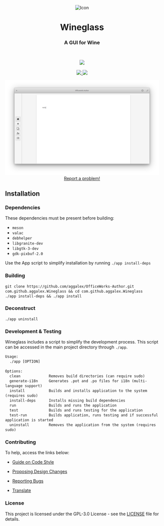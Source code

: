 <div align="center">
  <span align="center"> <img width="80" height="70" class="center" src="https://github.com/aggalex/OfficeWorks-Author/blob/master/data/images/com.github.aggalex.Wineglass.png" alt="Icon"></span>
  <h1 align="center">Wineglass</h1>
  <h3 align="center">A GUI for Wine</h3>
</div>

<br/>

<p align="center">
    <a href="https://appcenter.elementary.io/com.github.aggalex.Wineglass">
        <img src="https://appcenter.elementary.io/badge.svg">
    </a>
</p>

<p align="center">
  <a href="https://github.com/aggalex/OfficeWorks-Author/blob/master/LICENSE">
    <img src="https://img.shields.io/badge/License-GPL-3.0-blue.svg">
  </a>
  <a href="https://github.com/aggalex/OfficeWorks-Author/releases">
    <img src="https://img.shields.io/badge/Release-v%201.0.0-orange.svg">
  </a>
</p>

<p align="center">
    <img  src="https://github.com/aggalex/OfficeWorks-Author/blob/master/data/images/screenshot.png" alt="Screenshot"> <br>
  <a href="https://github.com/aggalex/OfficeWorks-Author/issues/new"> Report a problem! </a>
</p>

## Installation

### Dependencies
These dependencies must be present before building:
 - `meson`
 - `valac`
 - `debhelper`
 - `libgranite-dev`
 - `libgtk-3-dev`
 - `gdk-pixbuf-2.0`


Use the App script to simplify installation by running `./app install-deps`
 
 ### Building

```
git clone https://github.com/aggalex/OfficeWorks-Author.git com.github.aggalex.Wineglass && cd com.github.aggalex.Wineglass
./app install-deps && ./app install
```

### Deconstruct

```
./app uninstall
```

### Development & Testing

Wineglass includes a script to simplify the development process. This script can be accessed in the main project directory through `./app`.

```
Usage:
  ./app [OPTION]

Options:
  clean             Removes build directories (can require sudo)
  generate-i18n     Generates .pot and .po files for i18n (multi-language support)
  install           Builds and installs application to the system (requires sudo)
  install-deps      Installs missing build dependencies
  run               Builds and runs the application
  test              Builds and runs testing for the application
  test-run          Builds application, runs testing and if successful application is started
  uninstall         Removes the application from the system (requires sudo)
```

### Contributing

To help, access the links below:

- [Guide on Code Style](https://github.com/aggalex/OfficeWorks-Author/wiki/Guide-on-code-style)

- [Proposing Design Changes](https://github.com/aggalex/OfficeWorks-Author/wiki/Proposing-Design-Changes)

- [Reporting Bugs](https://github.com/aggalex/OfficeWorks-Author/wiki/Reporting-Bugs)

- [Translate](https://github.com/aggalex/OfficeWorks-Author/wiki/Translate)


### License

This project is licensed under the GPL-3.0 License - see the [LICENSE](LICENSE.md) file for details.

